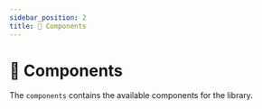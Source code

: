 ```yaml
---
sidebar_position: 2
title: 🧱 Components
---
```


# 🧱 Components

The `components` contains the available components for the library.
